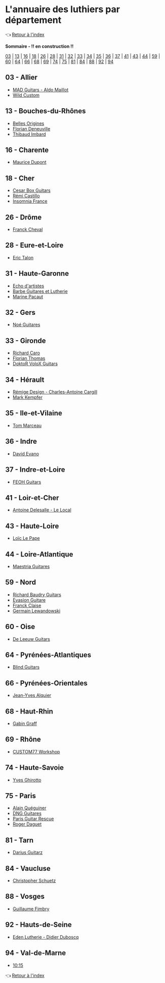 # L'annuaire des luthiers par département

:point_left: [Retour à l'index](index.md)

**Sommaire - !! en construction !!**

[03](#03---allier) | [13](#13---bouches-du-rhônes) | [16](16---charente) |  [18](#18---cher) | [26](#26---drôme) | [28](#28---eure-et-loire) | [31](#31---haute-garonne) | [32](#32---gers) | [33](#33---gironde) | [34](#34---hérault) | [35](#35---ile-et-vilaine) | [36](#36---indre) | [37](#37---indre-et-loire) | [41](#41---loir-et-cher) | [43](43---haute-loire) | [44](#44---loire-atlantique) | 
[59](#59---nord) | [60](#60---oise) | [64](#64---pyrénées-atlantiques) | [66](#66---pyrénées-orientales) | [68](#68---haut-rhin) | [69](69---rhône) | [74](#74---haute-savoie) | [75](#75---paris) | [81](#81---tarn) | [84](#84---vaucluse) |  [88](#88---vosges) | [92](#92---hauts-de-seine) | [94](#94---val-de-marne)

## 03 - Allier

* [MAD Guitars - Aldo Maillot](http://www.mad-guitars.com/)
* [Wild Custom](https://www.wildcustomguitars.com/fr/)

## 13 - Bouches-du-Rhônes

* [Belles Origines](https://www.bellesorigines.com/)
* [Florian Deneuville](https://www.facebook.com/florian.deneuville/)
* [Thibaud Imbard](https://www.facebook.com/thibaud.imbard/)

## 16 - Charente

* [Maurice Dupont](http://www.acoustic-guitars.com/)

## 18 - Cher

* [Cesar Box Guitars](http://cesarboxguitars.com/)
* [Rémi Castillo](https://remicastilloluthier.fr/)
* [Insomnia France](https://www.facebook.com/Insomniaguitare/)

## 26 - Drôme

* [Franck Cheval](http://www.chevalguitars.com/)

## 28 - Eure-et-Loire

* [Eric Talon](https://talon-guitares.com/)

## 31 - Haute-Garonne

* [Echo d'artistes](https://www.echodartistes.com/)
* [Barbe Guitares et Lutherie](https://www.facebook.com/Barbeguitares/)
* [Marine Pacaut](https://www.facebook.com/marine.pacaut.lutherie/)

## 32 - Gers

* [Noé Guitares](https://noeguitares-luthier.fr/)

## 33 - Gironde

* [Richard Caro](https://www.pagesjaunes.fr/pros/02269329)
* [Florian Thomas](https://www.facebook.com/Florian-THOMAS-Luthier-%C3%A0-Talence-33400-126916674064686/)
* [DoktoR VoloX Guitars](https://www.doktorvoloxguitars.com/)
<!-- * [Yacine Bayan](http://www.bayan-luthier.com/) -->

## 34 - Hérault

* [Rémige Design - Charles-Antoine Cargill](http://remigedesign.fr/)
* [Mark Kempfer](https://www.facebook.com/marc.kempfer)

## 35 - Ile-et-Vilaine

* [Tom Marceau](https://www.marceauguitars.com/)

## 36 - Indre

* [David Evano](https://www.facebook.com/David-EVANO-Luthier-mais-pas-que-1523846937872766/)

## 37 - Indre-et-Loire

* [FEOH Guitars](https://www.facebook.com/feohguitars/)

## 41 - Loir-et-Cher

* [Antoine Delesalle - Le Local](https://www.facebook.com/Lelocalguitare)

## 43 - Haute-Loire

* [Loïc Le Pape](https://loiclepapesteelguitars.com/)

## 44 - Loire-Atlantique

* [Maestria Guitares](https://www.facebook.com/Maestriaguitares/)

## 59 - Nord

* [Richard Baudry Guitars](https://www.facebook.com/Baudryguitars)
* [Evasion Guitare](https://evasionguitare.fr/)
* [Franck Claise](http://configurateur.claise-guitares.com/)
* [Germain Lewandowski](https://germainlewandowski.wixsite.com/luthierglguitars)

## 60 - Oise

* [De Leeuw Guitars](http://www.deleeuw-guitars.com/)

## 64 - Pyrénées-Atlantiques

* [Blind Guitars](https://www.facebook.com/blindguitars/)

## 66 - Pyrénées-Orientales

* [Jean-Yves Alquier](https://alquierguitars.com/fr/)

## 68 - Haut-Rhin

* [Gabin Graff](http://gabingraff.com/)

## 69 - Rhône

* [CUSTOM77 Workshop](https://www.custom77.com/fr/)

## 74 - Haute-Savoie

* [Yves Ghirotto](https://ghirotto-luthier.fr/)

## 75 - Paris

* [Alain Quéguiner](http://www.alain-queguiner.com)
* [DNG Guitares](https://www.dngguitares.fr/)
* [Paris Guitar Rescue](https://www.facebook.com/ParisGuitarRescue/)
* [Roger Daguet](https://www.daguetguitars.fr/)

## 81 - Tarn

* [Darius Guitarz](https://www.dariusguitarz.com/)

## 84 - Vaucluse

* [Christopher Schuetz](http://www.schuetz.fr/)

## 88 - Vosges

* [Guillaume Fimbry](https://www.facebook.com/g.fimbry)

## 92 - Hauts-de-Seine

* [Eden Lutherie - Didier Duboscq](http://www.edenlutherie.com/)

## 94 - Val-de-Marne

* [10:15](https://www.facebook.com/1015tenfifteen/)

:point_left: [Retour à l'index](index.md)
